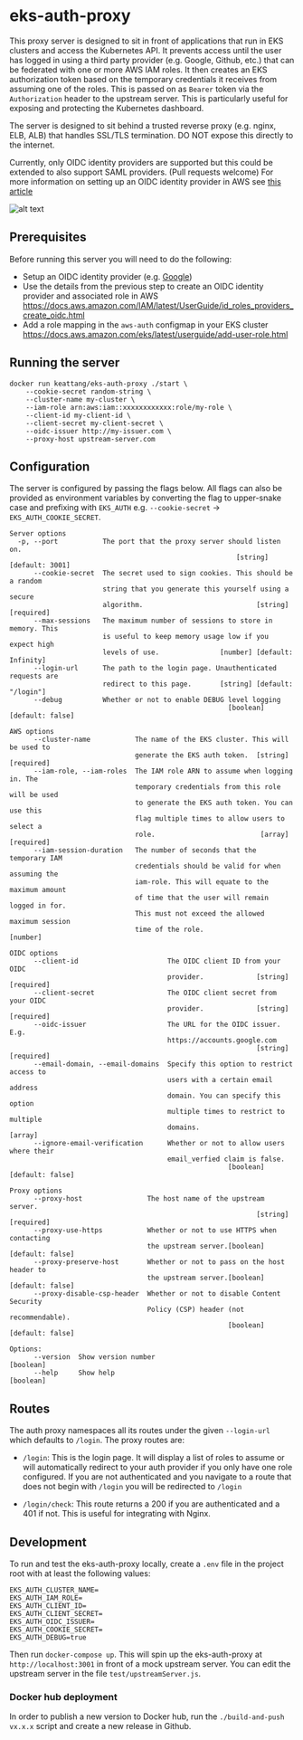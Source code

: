 # eks-auth-proxy

This proxy server is designed to sit in front of applications that run in EKS clusters and access the Kubernetes API. It prevents access until the user has logged in using a third party provider (e.g. Google, Github, etc.) that can be federated with one or more AWS IAM roles. It then creates an EKS authorization token based on the temporary credentials it receives from assuming one of the roles. This is passed on as `Bearer` token via the `Authorization` header to the upstream server. This is particularly useful for exposing and protecting the Kubernetes dashboard.

The server is designed to sit behind a trusted reverse proxy (e.g. nginx, ELB, ALB) that handles SSL/TLS termination. DO NOT expose this directly to the internet.

Currently, only OIDC identity providers are supported but this could be extended to also support SAML providers. (Pull requests welcome) For more information on setting up an OIDC identity provider in AWS see [this article](https://docs.aws.amazon.com/IAM/latest/UserGuide/id_roles_providers_create_oidc.html)

![alt text](./images/architecture.png 'Architecture Diagram')

## Prerequisites

Before running this server you will need to do the following:

-   Setup an OIDC identity provider (e.g. [Google](https://developers.google.com/identity/protocols/OpenIDConnect))
-   Use the details from the previous step to create an OIDC identity provider and associated role in AWS https://docs.aws.amazon.com/IAM/latest/UserGuide/id_roles_providers_create_oidc.html
-   Add a role mapping in the `aws-auth` configmap in your EKS cluster https://docs.aws.amazon.com/eks/latest/userguide/add-user-role.html

## Running the server

```
docker run keattang/eks-auth-proxy ./start \
    --cookie-secret random-string \
    --cluster-name my-cluster \
    --iam-role arn:aws:iam::xxxxxxxxxxxx:role/my-role \
    --client-id my-client-id \
    --client-secret my-client-secret \
    --oidc-issuer http://my-issuer.com \
    --proxy-host upstream-server.com
```

## Configuration

The server is configured by passing the flags below. All flags can also be provided as environment
variables by converting the flag to upper-snake case and prefixing with `EKS_AUTH` e.g. `--cookie-secret` -> `EKS_AUTH_COOKIE_SECRET`.

```
Server options
  -p, --port           The port that the proxy server should listen on.
                                                        [string] [default: 3001]
      --cookie-secret  The secret used to sign cookies. This should be a random
                       string that you generate this yourself using a secure
                       algorithm.                            [string] [required]
      --max-sessions   The maximum number of sessions to store in memory. This
                       is useful to keep memory usage low if you expect high
                       levels of use.               [number] [default: Infinity]
      --login-url      The path to the login page. Unauthenticated requests are
                       redirect to this page.       [string] [default: "/login"]
      --debug          Whether or not to enable DEBUG level logging
                                                      [boolean] [default: false]

AWS options
      --cluster-name           The name of the EKS cluster. This will be used to
                               generate the EKS auth token.  [string] [required]
      --iam-role, --iam-roles  The IAM role ARN to assume when logging in. The
                               temporary credentials from this role will be used
                               to generate the EKS auth token. You can use this
                               flag multiple times to allow users to select a
                               role.                          [array] [required]
      --iam-session-duration   The number of seconds that the temporary IAM
                               credentials should be valid for when assuming the
                               iam-role. This will equate to the maximum amount
                               of time that the user will remain logged in for.
                               This must not exceed the allowed maximum session
                               time of the role.                        [number]

OIDC options
      --client-id                      The OIDC client ID from your OIDC
                                       provider.             [string] [required]
      --client-secret                  The OIDC client secret from your OIDC
                                       provider.             [string] [required]
      --oidc-issuer                    The URL for the OIDC issuer. E.g.
                                       https://accounts.google.com
                                                             [string] [required]
      --email-domain, --email-domains  Specify this option to restrict access to
                                       users with a certain email address
                                       domain. You can specify this option
                                       multiple times to restrict to multiple
                                       domains.                          [array]
      --ignore-email-verification      Whether or not to allow users where their
                                       email_verfied claim is false.
                                                      [boolean] [default: false]

Proxy options
      --proxy-host                The host name of the upstream server.
                                                             [string] [required]
      --proxy-use-https           Whether or not to use HTTPS when contacting
                                  the upstream server.[boolean] [default: false]
      --proxy-preserve-host       Whether or not to pass on the host header to
                                  the upstream server.[boolean] [default: false]
      --proxy-disable-csp-header  Whether or not to disable Content Security
                                  Policy (CSP) header (not recommendable).
                                                      [boolean] [default: false]

Options:
      --version  Show version number                                   [boolean]
      --help     Show help                                             [boolean]
```

## Routes

The auth proxy namespaces all its routes under the given `--login-url` which defaults to `/login`. The proxy routes are:

-   `/login`: This is the login page. It will display a list of roles to assume or will automatically redirect to your auth provider if you only have one role configured. If you are not authenticated and you navigate to a route that does not begin with `/login` you will be redirected to `/login`

-   `/login/check`: This route returns a 200 if you are authenticated and a 401 if not. This is useful for integrating with Nginx.

## Development

To run and test the eks-auth-proxy locally, create a `.env` file in the project root with at least the following values:

```
EKS_AUTH_CLUSTER_NAME=
EKS_AUTH_IAM_ROLE=
EKS_AUTH_CLIENT_ID=
EKS_AUTH_CLIENT_SECRET=
EKS_AUTH_OIDC_ISSUER=
EKS_AUTH_COOKIE_SECRET=
EKS_AUTH_DEBUG=true
```

Then run `docker-compose up`. This will spin up the eks-auth-proxy at `http://localhost:3001` in front of a mock upstream server. You can edit the upstream server in the file `test/upstreamServer.js`.

### Docker hub deployment

In order to publish a new version to Docker hub, run the `./build-and-push vx.x.x` script and create a new release in Github.

